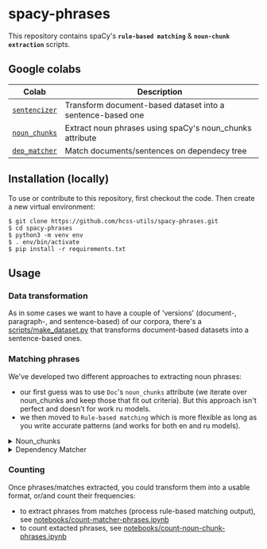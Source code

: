 # spacy-phrases

This repository contains spaCy's **`rule-based matching`** & **`noun-chunk extraction`** scripts.

## Google colabs

| Colab | Description |
| --- | --- |
| [`sentencizer`](https://colab.research.google.com/drive/11dzY5m3swlIDfw7VTKz4StpvjTbi0MAn?usp=sharing) | Transform document-based dataset into a sentence-based one |
| [`noun_chunks`](https://colab.research.google.com/drive/1yPwCk-ptJ9QQlzqUiNHeB3NR9Jnc0EIw?usp=sharing) | Extract noun phrases using spaCy's noun_chunks attribute |
| [`dep_matcher`](https://colab.research.google.com/drive/17CDLmxSD0usg4dcJl1XcuTUejOLHyknj?usp=sharing) | Match documents/sentences on dependecy tree |


## Installation (locally)

To use or contribute to this repository, first checkout the code. 
Then create a new virtual environment:

```console
$ git clone https://github.com/hcss-utils/spacy-phrases.git
$ cd spacy-phrases
$ python3 -m venv env
$ . env/bin/activate
$ pip install -r requirements.txt
```

## Usage
### Data transformation

As in some cases we want to have a couple of 'versions' (document-, paragraph-, and sentence-based) of our corpora, 
there's a [scripts/make_dataset.py](scripts/make_dataset.py) that transforms document-based datasets into a sentence-based ones.

### Matching phrases

We've developed two different approaches to extracting noun phrases:
- our first guess was to use `Doc`'s `noun_chunks` attribute (we iterate 
over noun_chunks and keep those that fit out criteria). 
But this approach isn't perfect and doesn't for work ru models.
- we then moved to `Rule-based matching` which is more flexible as long as you write accurate patterns 
(and works for both en and ru models).

<details>
<summary>Noun_chunks</summary>
<p>

To extract phrases using noun_chunks approach, run `python scripts/noun_chunks.py`: 

```console
Usage: noun_chunks.py [OPTIONS] INPUT_TABLE OUTPUT_JSONL

  Extract noun phrases using spaCy.

Arguments:
  INPUT_TABLE   [required]
  OUTPUT_JSONL  [required]

Options:
  --model TEXT                    [default: en_core_web_sm]
  --docs-max-length INTEGER       [default: 2000000]
  --batch-size INTEGER            [default: 50]
  --text-field TEXT               [default: fulltext]
  --uuid-field TEXT               [default: uuid]
  --pattern TEXT                  [default: influenc]
  --install-completion [bash|zsh|fish|powershell|pwsh]
                                  Install completion for the specified shell.
  --show-completion [bash|zsh|fish|powershell|pwsh]
                                  Show completion for the specified shell, to
                                  copy it or customize the installation.
  --help                          Show this message and exit.
```

</p>
</details>

<details>
<summary>Dependency Matcher</summary>
<p>

To extract phrases using Dependency Matcher approach, run `python scripts/dep_matcher.py`: 

```console
Usage: dep_matcher.py [OPTIONS] INPUT_TABLE PATTERNS OUTPUT_JSONL

  Match dependencies using spaCy's dependency matcher.

Arguments:
  INPUT_TABLE   Input table containing text & metadata  [required]
  PATTERNS      Directory or a single pattern file with rules  [required]
  OUTPUT_JSONL  Output JSONLines file where matches will be stored  [required]

Options:
  --model TEXT                    SpaCy model's name  [default:
                                  en_core_web_sm]
  --docs-max-length INTEGER       Doc's max length.  [default: 2000000]
  --text-field TEXT               [default: fulltext]
  --uuid-field TEXT               [default: uuid]
  --batch-size INTEGER            [default: 50]
  --merge-entities / --no-merge-entities
                                  [default: no-merge-entities]
  --merge-noun-chunks / --no-merge-noun-chunks
                                  [default: no-merge-noun-chunks]
  --keep-text / --no-keep-text    [default: no-keep-text]
  --install-completion [bash|zsh|fish|powershell|pwsh]
                                  Install completion for the specified shell.
  --show-completion [bash|zsh|fish|powershell|pwsh]
                                  Show completion for the specified shell, to
                                  copy it or customize the installation.
  --help                          Show this message and exit.
```
</p>
</details>

### Counting

Once phrases/matches extracted, you could transform them into a usable format, or/and 
count their frequencies:
- to extract phrases from matches (process rule-based matching output), 
see [notebooks/count-matcher-phrases.ipynb](notebooks/count-matcher-phrases.ipynb)
- to count extacted phrases, 
see [notebooks/count-noun-chunk-phrases.ipynb](notebooks/count-noun-chunk-phrases.ipynb)
